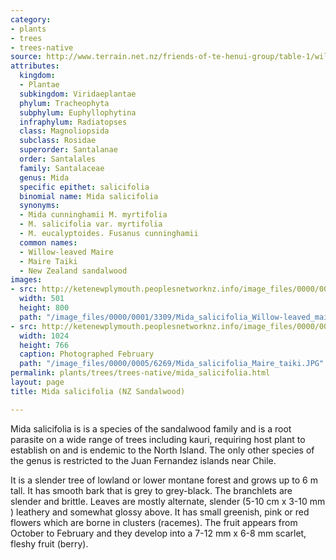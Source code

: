 ```yaml
---
category:
- plants
- trees
- trees-native
source: http://www.terrain.net.nz/friends-of-te-henui-group/table-1/willow-leaved-maire.html
attributes:
  kingdom:
  - Plantae
  subkingdom: Viridaeplantae
  phylum: Tracheophyta
  subphylum: Euphyllophytina
  infraphylum: Radiatopses
  class: Magnoliopsida
  subclass: Rosidae
  superorder: Santalanae
  order: Santalales
  family: Santalaceae
  genus: Mida
  specific epithet: salicifolia
  binomial name: Mida salicifolia
  synonyms:
  - Mida cunninghamii M. myrtifolia
  - M. salicifolia var. myrtifolia
  - M. eucalyptoides. Fusanus cunninghamii
  common names:
  - Willow-leaved Maire
  - Maire Taiki
  - New Zealand sandalwood
images:
- src: http://ketenewplymouth.peoplesnetworknz.info/image_files/0000/0001/3309/Mida_salicifolia_Willow-leaved_maire_Maire_Taike.JPG
  width: 501
  height: 800
  path: "/image_files/0000/0001/3309/Mida_salicifolia_Willow-leaved_maire_Maire_Taike.JPG"
- src: http://ketenewplymouth.peoplesnetworknz.info/image_files/0000/0005/6269/Mida_salicifolia_Maire_taiki.JPG
  width: 1024
  height: 766
  caption: Photographed February
  path: "/image_files/0000/0005/6269/Mida_salicifolia_Maire_taiki.JPG"
permalink: plants/trees/trees-native/mida_salicifolia.html
layout: page
title: Mida salicifolia (NZ Sandalwood)

---
```

Mida salicifolia is is a species of the sandalwood family and is a root parasite on a wide range of trees including kauri, requiring host plant to establish on and is endemic to the North Island. The only other species of the genus is restricted to the Juan Fernandez islands near Chile.

It is a slender tree of lowland or lower montane forest and grows up to 6 m tall. It has smooth bark that is grey to grey-black. The branchlets are slender and brittle. 
Leaves are mostly alternate, slender (5-10 cm x 3-10 mm ) leathery and somewhat glossy above.
It has small greenish, pink or red flowers which are borne in clusters (racemes). The fruit appears from October to February and they develop into a 7-12 mm x 6-8 mm scarlet, fleshy fruit (berry).
